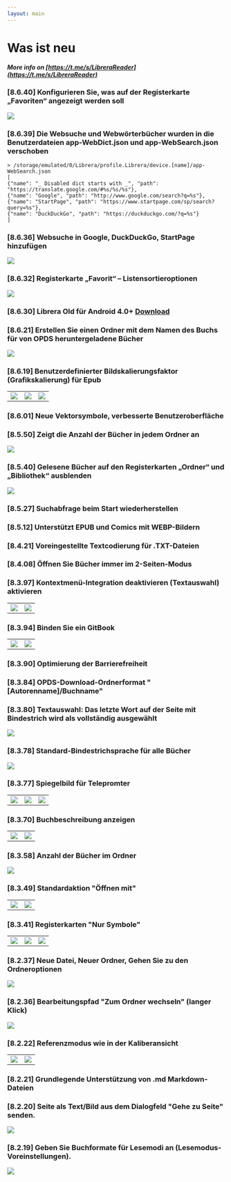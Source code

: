 ```yaml
---
layout: main
---
```


# Was ist neu

<b><i>More info on [https://t.me/s/LibreraReader](https://t.me/s/LibreraReader)</i></b>


### [8.6.40] Konfigurieren Sie, was auf der Registerkarte „Favoriten“ angezeigt werden soll
<img class="i" src="8.6.40.png" />

### [8.6.39] Die Websuche und Webwörterbücher wurden in die Benutzerdateien app-WebDict.json und app-WebSearch.json verschoben

```
> /storage/emulated/0/Librera/profile.Librera/device.[name]/app-WebSearch.json
[
{"name": "_ Disabled dict starts with _", "path": "https://translate.google.com/#%s/%s/%s"},
{"name": "Google", "path": "http://www.google.com/search?q=%s"},
{"name": "StartPage", "path": "https://www.startpage.com/sp/search?query=%s"},
{"name": "DuckDuckGo", "path": "https://duckduckgo.com/?q=%s"}
]
```

### [8.6.36] Websuche in Google, DuckDuckGo, StartPage hinzufügen
<img class="i" src="8.6.36.png" />


### [8.6.32] Registerkarte „Favorit“ – Listensortieroptionen
<img class="i" src="8.6.32.png" />

### [8.6.30] Librera Old für Android 4.0+ [Download](https://github.com/foobnix/LibreraReader/releases/)
### [8.6.21] Erstellen Sie einen Ordner mit dem Namen des Buchs für von OPDS heruntergeladene Bücher
<img class="i" src="8.6.21.png" />

### [8.6.19] Benutzerdefinierter Bildskalierungsfaktor (Grafikskalierung) für Epub

||||
|-|-|-|
|![](8.6.19a.png)|![](8.6.19.png)|![](8.6.19b.png)|

### [8.6.01] Neue Vektorsymbole, verbesserte Benutzeroberfläche
### [8.5.50] Zeigt die Anzahl der Bücher in jedem Ordner an
<img class="i" src="8.5.50.png" />

### [8.5.40] Gelesene Bücher auf den Registerkarten „Ordner“ und „Bibliothek“ ausblenden
<img class="i" src="8.5.40.png" />


### [8.5.27] Suchabfrage beim Start wiederherstellen

### [8.5.12] Unterstützt EPUB und Comics mit WEBP-Bildern
### [8.4.21] Voreingestellte Textcodierung für .TXT-Dateien
### [8.4.08] Öffnen Sie Bücher immer im 2-Seiten-Modus

### [8.3.97] Kontextmenü-Integration deaktivieren (Textauswahl) aktivieren
|||
|-|-|
|![](8.3.97a.png)|![](8.3.97b.png)|

### [8.3.94] Binden Sie ein GitBook

|||
|-|-|
|![](8.3.94a.png)|![](8.3.94b.png)|

### [8.3.90] Optimierung der Barrierefreiheit

### [8.3.84] OPDS-Download-Ordnerformat &quot;[Autorenname]/Buchname&quot;

### [8.3.80] Textauswahl: Das letzte Wort auf der Seite mit Bindestrich wird als vollständig ausgewählt

<img class="i" src="8.3.80.png" />

### [8.3.78] Standard-Bindestrichsprache für alle Bücher

<img class="i" src="8.3.78.png" />

### [8.3.77] Spiegelbild für Telepromter

||||
|-|-|-|
|![](8.3.77c.jpg)|![](8.3.77a.jpg)|![](8.3.77b.jpg)|

### [8.3.70] Buchbeschreibung anzeigen

|||
|-|-|
|![](8.3.70a.jpg)|![](8.3.70b.jpg)|


### [8.3.58] Anzahl der Bücher im Ordner

<img class="i" src="8.3.58.jpg" />

### [8.3.49] Standardaktion &quot;Öffnen mit&quot;

|||
|-|-|
|![](8.3.49a.jpg)|![](8.3.49b.jpg)|


### [8.3.41] Registerkarten &quot;Nur Symbole&quot;

||||
|-|-|-|
|![](8.3.41a.jpg)|![](8.3.41b.jpg)|![](8.3.41c.jpg)|


### [8.2.37] Neue Datei, Neuer Ordner, Gehen Sie zu den Ordneroptionen

<img class="i" src="8.2.37.jpg" />

### [8.2.36] Bearbeitungspfad &quot;Zum Ordner wechseln&quot; (langer Klick)

<img class="i" src="8.2.36.jpg" />


### [8.2.22] Referenzmodus wie in der Kaliberansicht

|||
|-|-|
|![](8.2.22a.jpg)|![](8.2.22b.jpg)|

### [8.2.21] Grundlegende Unterstützung von .md Markdown-Dateien

### [8.2.20] Seite als Text/Bild aus dem Dialogfeld &quot;Gehe zu Seite&quot; senden.

<img class="i" src="8.2.20.jpg" />

### [8.2.19] Geben Sie Buchformate für Lesemodi an (Lesemodus-Voreinstellungen).

<img class="i" src="8.2.19.png" />
